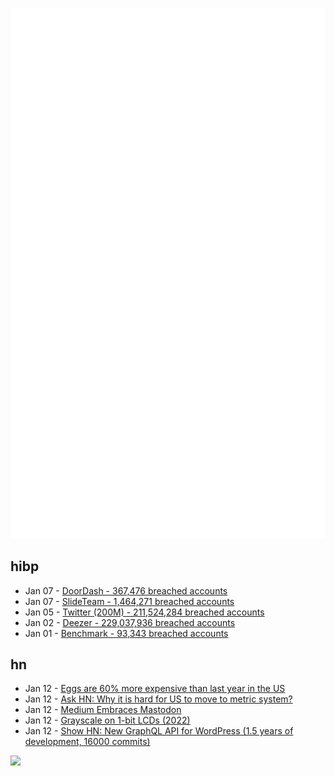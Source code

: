 ![Metrics](https://raw.githubusercontent.com/phixion/phixion/master/metrics.svg)

## hibp

<!--
for https://github.com/phixion/phixion/blob/main/.github/workflows/feeds.yml
-->
<!--START_SECTION:haveibeenpwnd-->
- Jan 07 - [DoorDash - 367,476 breached accounts](https://haveibeenpwned.com/PwnedWebsites#DoorDash)
- Jan 07 - [SlideTeam - 1,464,271 breached accounts](https://haveibeenpwned.com/PwnedWebsites#SlideTeam)
- Jan 05 - [Twitter (200M) - 211,524,284 breached accounts](https://haveibeenpwned.com/PwnedWebsites#Twitter200M)
- Jan 02 - [Deezer - 229,037,936 breached accounts](https://haveibeenpwned.com/PwnedWebsites#Deezer)
- Jan 01 - [Benchmark - 93,343 breached accounts](https://haveibeenpwned.com/PwnedWebsites#Benchmark)
<!--END_SECTION:haveibeenpwnd-->

## hn

<!--
for https://github.com/phixion/phixion/blob/main/.github/workflows/feeds.yml
-->
<!--START_SECTION:hn-->
- Jan 12 - [Eggs are 60% more expensive than last year in the US](https://www.semafor.com/article/01/12/2023/eggs-are-60-more-expensive-than-last-year-in-the-us)
- Jan 12 - [Ask HN: Why it is hard for US to move to metric system?](https://news.ycombinator.com/item?id=34354657)
- Jan 12 - [Medium Embraces Mastodon](https://blog.medium.com/medium-embraces-mastodon-19dcb873eb11)
- Jan 12 - [Grayscale on 1-bit LCDs (2022)](https://www.zephray.me/post/grayscale_lcd/)
- Jan 12 - [Show HN: New GraphQL API for WordPress (1.5 years of development, 16000 commits)](https://github.com/leoloso/PoP/releases/tag/0.9.3)
<!--END_SECTION:hn-->

<!--
for https://yhype.me
-->
![](https://hit.yhype.me/github/profile?user_id=13013670)
